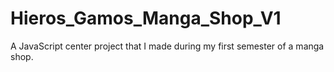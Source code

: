 # Hieros_Gamos_Manga_Shop_V1
A JavaScript center project that I made during my first semester of a manga shop.

